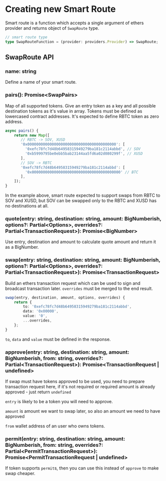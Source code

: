 # Creating new Smart Route

Smart route is a function which accepts a single argument of ethers provider and returns object of `SwapRoute` type.

```typescript
// smart route type
type SwapRouteFunction = (provider: providers.Provider) => SwapRoute;
```

## SwapRoute API

### name: string

Define a name of your smart route.

### pairs(): Promise\<SwapPairs>

Map of all supported tokens. Give an entry token as a key and all possible destination tokens as it's value in array. Tokens must be defined as lowercased contract addresses. It's expected to define RBTC token as zero address.

```typescript
async pairs() {
    return new Map([
       // RBTC -> SOV, XUSD
       '0x0000000000000000000000000000000000000000': [
         '0xefc78fc7d48b64958315949279ba181c2114abbd', // SOV
         '0xb5999795be0ebb5bab23144aa5fd6a02d080299f', // XUSD
       ],
       // SOV -> RBTC
       '0xefc78fc7d48b64958315949279ba181c2114abbd': [
         '0x0000000000000000000000000000000000000000' // BTC
       ],
    ]);
} 
```

In the example above, smart route expected to support swaps from RBTC to SOV and XUSD, but SOV can be swapped only to the RBTC and XUSD has no destinations at all.

### quote(entry: string, destination: string, amount: BigNumberish, options?: Partial\<Options>, overrides?: Partial\<TransactionRequest>): Promise\<BigNumber>

Use entry, destination and amount to calculate quote amount and return it as a BigNumber.

### swap(entry: string, destination: string, amount: BigNumberish, options?: Partial\<Options>, overrides?: Partial\<TransactionRequest>): Promise\<TransactionRequest>

Build an ethers transaction request which can be used to sign and broadcast transaction later. `overrides` must be merged to the end result.

```typescript
swap(entry, destination, amount, options, overrides) {
    return {
        to: '0xefc78fc7d48b64958315949279ba181c2114abbd',
        data: '0x00000',
        value: '0',
        ...overrides,
    };
}
```

`to`, `data` and `value` must be defined in the response.

### approve(entry: string, destination: string, amount: BigNumberish, from: string, overrides?: Partial\<TransactionRequest>): Promise\<TransactionRequest | undefined>

If swap must have tokens approved to be used, you need to prepare transaction request here, if it's not required or required amount is already approved - just return `undefined`

`entry` is likely to be a token you will need to approve.

`amount` is amount we want to swap later, so also an amount we need to have approved

`from` wallet address of an user who owns tokens.

### permit(entry: string, destination: string, amount: BigNumberish, from: string, overrides?: Partial\<PermitTransactionRequest>): Promise\<PermitTransactionRequest | undefined>

&#x20; If token supports `permit`s, then you can use this instead of `approve` to make swap cheaper.

